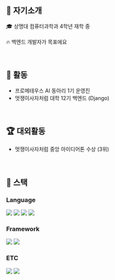 ## :eyes: 자기소개
:mortar_board: 상명대 컴퓨터과학과 4학년 재학 중 <br/><br/>
:fire: 백엔드 개발자가 목표에요 <br/><br/><br/>

## 📢 활동
- 프로메테우스 AI 동아리 1기 운영진
- 멋쟁이사자처럼 대학 12기 백엔드 (Django) <br/><br/><br/>

## :trophy: 대외활동
- 멋쟁이사자처럼 중앙 아이디어톤 수상 (3위) <br/><br/><br/>

## 🧱 스택
### Language

<img src="https://img.shields.io/badge/Java-007396?style=flat&logo=OpenJDK&logoColor=white"/> <img src="https://img.shields.io/badge/python-3776AB?style=flat-square&logo=python&logoColor=white"/> <img src="https://img.shields.io/badge/c-A8B9CC?style=flat-square&logo=c&logoColor=white"/> <img src="https://img.shields.io/badge/cplusplus-00599C?style=flat-square&logo=cplusplus&logoColor=white"/> 

### Framework
<img src="https://img.shields.io/badge/spring-6DB33F?style=flat-square&logo=spring&logoColor=white"/> <img src="https://img.shields.io/badge/django-092E20?style=flat-square&logo=django&logoColor=white"/> 

### ETC 
<img src="https://img.shields.io/badge/mysql-4479A1?style=flat-square&logo=mysql&logoColor=white"/> <img src="https://img.shields.io/badge/amazonwebservices-232F3E?style=flat-square&logo=amazonwebservices&logoColor=white"/>


  <!--JavaScript-->
<!--
**jh010303/jh010303** is a ✨ _special_ ✨ repository because its `README.md` (this file) appears on your GitHub profile.

Here are some ideas to get you started:

- 🔭 I’m currently working on ...
- 🌱 I’m currently learning ...
- 👯 I’m looking to collaborate on ...
- 🤔 I’m looking for help with ...
- 💬 Ask me about ...
- 📫 How to reach me: ...
- 😄 Pronouns: ...
- ⚡ Fun fact: ...
-->
